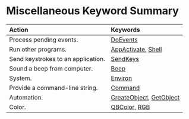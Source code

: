 
# Miscellaneous Keyword Summary


|**Action**|**Keywords**|
|:-----|:-----|
|Process pending events.|[DoEvents](b38afdfe-9f8a-ac15-3e02-47184dae69c5.md)|
|Run other programs.|[AppActivate](8af4340f-e249-6806-044e-a68bf06ff3f6.md), [Shell](033bffb0-540f-2c17-2aed-d25d10bedd8c.md)|
|Send keystrokes to an application.|[SendKeys](8da3e83d-333a-444f-a660-917350fe2bc6.md)|
|Sound a beep from computer.|[Beep](61328fce-c26c-2758-436a-474da9aac8b7.md)|
|System.|[Environ](ad8cb911-5dab-a327-bd9c-ee57818a713a.md)|
|Provide a command-line string.|[Command](2eaefb12-2e7f-ab4a-9cd8-fc0739e33bf5.md)|
|Automation.|[CreateObject](d887c3d3-5c60-09a1-6856-49f7c4cc05ba.md), [GetObject](6c313a4c-dac9-9115-95db-3fde52a5e888.md)|
|Color.|[QBColor](fa9c0598-8454-fd05-a34c-be5e25158816.md), [RGB](5e9956de-ba18-56cd-0556-715774055cf4.md)|
